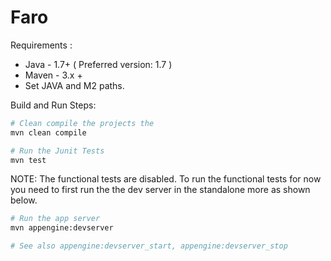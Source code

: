 Faro
=============================

Requirements : 
* Java - 1.7+ ( Preferred version: 1.7 ) 
* Maven - 3.x +
* Set JAVA and M2 paths.


Build and Run Steps: 
```sh
# Clean compile the projects the 
mvn clean compile
```

```sh
# Run the Junit Tests
mvn test
````
NOTE: The functional tests are disabled. To run the functional tests for now you need to first run the the dev server in the standalone more as shown below. 

```sh
# Run the app server 
mvn appengine:devserver

# See also appengine:devserver_start, appengine:devserver_stop
```

